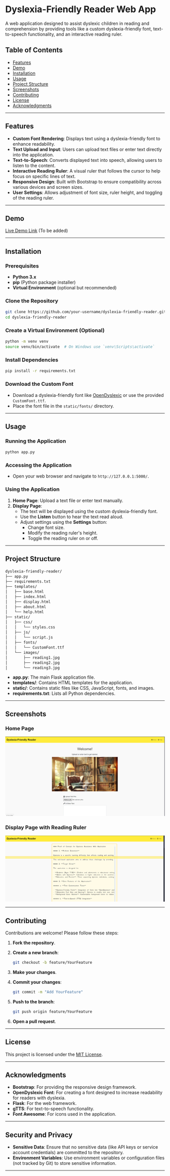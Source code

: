 # Dyslexia-Friendly Reader Web App

A web application designed to assist dyslexic children in reading and comprehension by providing tools like a custom dyslexia-friendly font, text-to-speech functionality, and an interactive reading ruler.

## Table of Contents

- [Features](#features)
- [Demo](#demo)
- [Installation](#installation)
- [Usage](#usage)
- [Project Structure](#project-structure)
- [Screenshots](#screenshots)
- [Contributing](#contributing)
- [License](#license)
- [Acknowledgments](#acknowledgments)

---

## Features

- **Custom Font Rendering**: Displays text using a dyslexia-friendly font to enhance readability.
- **Text Upload and Input**: Users can upload text files or enter text directly into the application.
- **Text-to-Speech**: Converts displayed text into speech, allowing users to listen to the content.
- **Interactive Reading Ruler**: A visual ruler that follows the cursor to help focus on specific lines of text.
- **Responsive Design**: Built with Bootstrap to ensure compatibility across various devices and screen sizes.
- **User Settings**: Allows adjustment of font size, ruler height, and toggling of the reading ruler.

---

## Demo

[Live Demo Link](#) (To be added)

---

## Installation

### Prerequisites

- **Python 3.x**
- **pip** (Python package installer)
- **Virtual Environment** (optional but recommended)

### Clone the Repository

```bash
git clone https://github.com/your-username/dyslexia-friendly-reader.git
cd dyslexia-friendly-reader
```

### Create a Virtual Environment (Optional)

```bash
python -m venv venv
source venv/bin/activate  # On Windows use `venv\Scripts\activate`
```

### Install Dependencies

```bash
pip install -r requirements.txt
```

### Download the Custom Font

- Download a dyslexia-friendly font like [OpenDyslexic](https://opendyslexic.org/) or use the provided `CustomFont.ttf`.
- Place the font file in the `static/fonts/` directory.

---

## Usage

### Running the Application

```bash
python app.py
```

### Accessing the Application

- Open your web browser and navigate to `http://127.0.0.1:5000/`.

### Using the Application

1. **Home Page**: Upload a text file or enter text manually.
2. **Display Page**:
   - The text will be displayed using the custom dyslexia-friendly font.
   - Use the **Listen** button to hear the text read aloud.
   - Adjust settings using the **Settings** button:
     - Change font size.
     - Modify the reading ruler's height.
     - Toggle the reading ruler on or off.

---

## Project Structure

```
dyslexia-friendly-reader/
├── app.py
├── requirements.txt
├── templates/
│   ├── base.html
│   ├── index.html
│   ├── display.html
│   ├── about.html
│   └── help.html
├── static/
│   ├── css/
│   │   └── styles.css
│   ├── js/
│   │   └── script.js
│   ├── fonts/
│   │   └── CustomFont.ttf
│   └── images/
│       ├── reading1.jpg
│       ├── reading2.jpg
│       └── reading3.jpg
```

- **app.py**: The main Flask application file.
- **templates/**: Contains HTML templates for the application.
- **static/**: Contains static files like CSS, JavaScript, fonts, and images.
- **requirements.txt**: Lists all Python dependencies.

---

## Screenshots

### Home Page

![Home Page](static/images/screenshot_home.png)

### Display Page with Reading Ruler

![Display Page](static/images/screenshot_display.png)

---

## Contributing

Contributions are welcome! Please follow these steps:

1. **Fork the repository**.
2. **Create a new branch**:

   ```bash
   git checkout -b feature/YourFeature
   ```

3. **Make your changes**.
4. **Commit your changes**:

   ```bash
   git commit -m "Add YourFeature"
   ```

5. **Push to the branch**:

   ```bash
   git push origin feature/YourFeature
   ```

6. **Open a pull request**.

---

## License

This project is licensed under the [MIT License](LICENSE).

---

## Acknowledgments

- **Bootstrap**: For providing the responsive design framework.
- **OpenDyslexic Font**: For creating a font designed to increase readability for readers with dyslexia.
- **Flask**: For the web framework.
- **gTTS**: For text-to-speech functionality.
- **Font Awesome**: For icons used in the application.

---

## Security and Privacy

- **Sensitive Data**: Ensure that no sensitive data (like API keys or service account credentials) are committed to the repository.
- **Environment Variables**: Use environment variables or configuration files (not tracked by Git) to store sensitive information.

---
